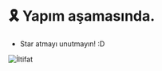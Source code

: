 # 🎗️ Yapım aşamasında.

- Star atmayı unutmayın! :D

![İltifat](https://img001.prntscr.com/file/img001/l5mRiC-fRbOWbh-2U8Qwbg.png)
